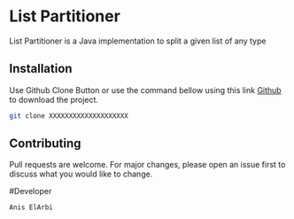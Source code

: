 # List Partitioner

List Partitioner is a Java implementation to split a given list of any type

## Installation

Use Github Clone Button or use the command bellow using this link [Github](XXXXXXXXXXX) to download the project.

```bash
git clone XXXXXXXXXXXXXXXXXXXX
```


## Contributing
Pull requests are welcome. For major changes, please open an issue first to discuss what you would like to change.

#Developer
```bash
Anis ElArbi
```